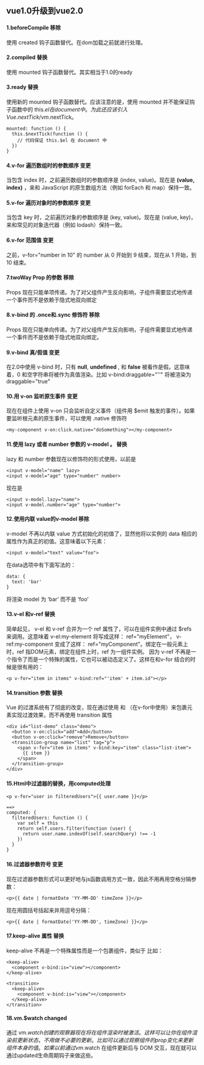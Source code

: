 ## vue1.0升级到vue2.0
#### 1.beforeCompile 移除
使用 created 钩子函数替代。在dom加载之前就进行处理。

#### 2.compiled 替换
使用 mounted 钩子函数替代。其实相当于1.0的ready

#### 3.ready 替换
使用新的 mounted 钩子函数替代。应该注意的是，使用 mounted 并不能保证钩子函数中的 this.$el 在 document 中。为此还应该引入 Vue.nextTick/vm.$nextTick。

```
mounted: function () {
  this.$nextTick(function () {
    // 代码保证 this.$el 在 document 中
  })
}
```

#### 4.v-for 遍历数组时的参数顺序 变更
当包含 index 时，之前遍历数组时的参数顺序是 (index, value)。现在是 **(value, index)** ，来和 JavaScript 的原生数组方法（例如 forEach 和 map）保持一致。

#### 5.v-for 遍历对象时的参数顺序 变更
当包含 key 时，之前遍历对象的参数顺序是 (key, value)。现在是 (value, key)，来和常见的对象迭代器（例如 lodash）保持一致。

#### 6.v-for 范围值 变更
之前，v-for="number in 10" 的 number 从 0 开始到 9 结束，现在从 1 开始，到 10 结束。

#### 7.twoWay Prop 的参数 移除
Props 现在只能单项传递。为了对父组件产生反向影响，子组件需要显式地传递一个事件而不是依赖于隐式地双向绑定

#### 8.v-bind 的 .once和.sync 修饰符 移除
Props 现在只能单向传递。为了对父组件产生反向影响，子组件需要显式地传递一个事件而不是依赖于隐式地双向绑定。

#### 9.v-bind 真/假值 变更
在2.0中使用 v-bind 时，只有 **null**, **undefined** , 和 **false** 被看作是假。这意味着，0 和空字符串将被作为真值渲染。比如 v-bind:draggable="''" 将被渲染为 draggable="true"

#### 10.用 v-on 监听原生事件 变更
现在在组件上使用 v-on 只会监听自定义事件（组件用 $emit 触发的事件）。如果要监听根元素的原生事件，可以使用 .native 修饰符

```
<my-component v-on:click.native="doSomething"></my-component>
```


#### 11.使用 lazy 或者 number 参数的 v-model 。 替换
lazy 和 number 参数现在以修饰符的形式使用，以前是

```
<input v-model="name" lazy>
<input v-model="age" type="number" number>
```
现在是
```
<input v-model.lazy="name">
<input v-model.number="age" type="number">
```

#### 12.使用内联 value的v-model 移除

v-model 不再以内联 value 方式初始化的初值了，显然他将以实例的 data 相应的属性作为真正的初值。这意味着以下元素：

```
<input v-model="text" value="foo">
```
在data选项中有下面写法的：

```
data: {
  text: 'bar'
}
```
将渲染 model 为 ‘bar’ 而不是 ‘foo’

#### 13.v-el 和v-ref 替换
简单起见， v-el 和 v-ref 合并为一个 ref 属性了，可以在组件实例中通过 $refs 来调用。这意味着 v-el:my-element 将写成这样： ref="myElement"， v-ref:my-component 变成了这样： ref="myComponent"。绑定在一般元素上时，ref 指DOM元素，绑定在组件上时，ref 为一组件实例。
因为 v-ref 不再是一个指令了而是一个特殊的属性，它也可以被动态定义了。这样在和v-for 结合的时候是很有用的：

```
<p v-for="item in items" v-bind:ref="'item' + item.id"></p>
```


#### 14.transition 参数 替换
Vue 的过渡系统有了彻底的改变，现在通过使用 <transition> 和 <transition-group> （在v-for中使用）来包裹元素实现过渡效果，而不再使用 transition 属性

```
<div id="list-demo" class="demo">
  <button v-on:click="add">Add</button>
  <button v-on:click="remove">Remove</button>
  <transition-group name="list" tag="p">
    <span v-for="item in items" v-bind:key="item" class="list-item">
      {{ item }}
    </span>
  </transition-group>
</div>
```


#### 15.Html中过滤器的替换，用computed处理

```
<p v-for="user in filteredUsers">{{ user.name }}</p>

==>
computed: {
  filteredUsers: function () {
    var self = this
    return self.users.filter(function (user) {
      return user.name.indexOf(self.searchQuery) !== -1
    })
  }
}
```

#### 16.过滤器参数符号 变更

现在过滤器参数形式可以更好地与js函数调用方式一致，因此不用再用空格分隔参数：

```
<p>{{ date | formatDate 'YY-MM-DD' timeZone }}</p>
```


现在用圆括号括起来并用逗号分隔：

```
<p>{{ date | formatDate('YY-MM-DD', timeZone) }}</p>
```



#### 17.keep-alive 属性 替换

keep-alive 不再是一个特殊属性而是一个包裹组件，类似于 <transition>比如：

```
<keep-alive>
  <component v-bind:is="view"></component>
</keep-alive>

<transition>
  <keep-alive>
    <component v-bind:is="view"></component>
  </keep-alive>
</transition>
```

#### 18.vm.$watch changed

通过 vm.$watch创建的观察器现在将在组件渲染时被激活。这样可以让你在组件渲染前更新状态，不用做不必要的更新。比如可以通过观察组件的prop变化来更新组件本身的值。
如果以前通过 vm.$watch 在组件更新后与 DOM 交互，现在就可以通过updated生命周期钩子来做这些。

